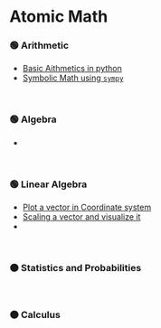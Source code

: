 # Atomic Math

### 🟢 Arithmetic

- [Basic Aithmetics in python](./Arithmetic/basic_arithmetics.ipynb)
- [Symbolic Math using `sympy`](./Arithmetic/symbolic_math.ipynb)

<br>

### 🟢 Algebra

-

<br>

### 🟢 Linear Algebra

- [Plot a vector in Coordinate system](./LinearAlgebra/plot_a_vector_in_coordinate_system.ipynb)
- [Scaling a vector and visualize it](./LinearAlgebra/scaling_a_vector_and_visualize_it.ipynb)
-

<br>

### 🟠 Statistics and Probabilities


<br>

### 🟠 Calculus

